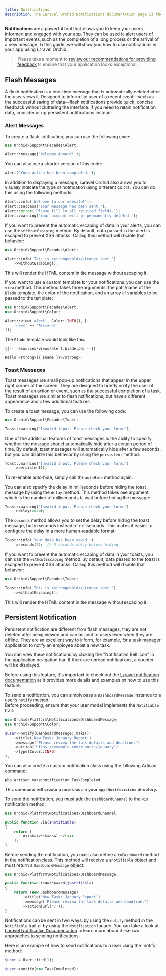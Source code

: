 ```yaml
---
title: Notifications
description: The Laravel Orchid Notifications documentation page is the ultimate resource for learning how to use the Orchid Notifications system to send real-time notifications to your users. Discover how to easily create and manage notification channels, customize notification templates, and send notifications through a variety of methods. Whether you're a beginner or an advanced developer, this page has everything you need to get started with Orchid Notifications.
---
```


**Notifications** are a powerful tool that allows you to keep your users informed and engaged with your app. They can be used to alert users of important events, such as the completion of a long process or the arrival of a new message. In this guide, we will show you how to use notifications in your app using Laravel Orchid.

> Please take a moment to [review our recommendations for providing feedback](https://orchid.software/en/hig/providing-feedback) to ensure that your application looks exceptional.

## Flash Messages

A flash notification is a one-time message that is automatically deleted after the user views it.
Designed to inform the user of a recent event—such as the successful saving of data—flash notifications provide quick, concise feedback without cluttering the interface.
If you need to retain notification data, consider using persistent notifications instead.

### Alert Messages

To create a flash notification, you can use the following code:

```php
use Orchid\Support\Facades\Alert;

Alert::message('Welcome Aboard!');
```

You can also use a shorter version of this code:

```php
alert('Your action has been completed.');
```

In addition to displaying a message, Laravel Orchid also allows you to visually indicate the type of notification using different colors. You can do this using the following methods:

```php
Alert::info('Welcome to our website!');
Alert::success('Your message has been sent.');
Alert::error('Please fill in all required fields.');
Alert::warning('Your account will be permanently deleted.');
```

If you want to prevent the automatic escaping of data in your alerts, you can use the `withoutEscaping` method. By default, data passed to the alert is escaped to prevent XSS attacks. Calling this method will disable that behavior:

```php
use Orchid\Support\Facades\Alert;

Alert::info('This is <strong>bold</strong> text.')
    ->withoutEscaping();
```

This will render the HTML content in the message without escaping it.

If you want to use a custom template for your notifications, you can use the `view` method. This method takes three arguments: the path/name of the `Blade` template, the color of the notification, and an array of variables to be passed to the template:

```php
use Orchid\Support\Facades\Alert;
use Orchid\Support\Color;

Alert::view('alert', Color::INFO(), [
    'name' => 'Alexandr'
]);
```

The `Blade` template would look like this:

```blade
{{-- resources/views/alert.blade.php --}}

Hello <strong>{{ $name }}</strong>
```

### Toast Messages

Toast messages are small pop-up notifications that appear in the upper right corner of the screen. They are designed to briefly notify the user of the result of an action or event, such as the successful completion of a task. Toast messages are similar to flash notifications, but have a different appearance and a few additional features.

To create a toast message, you can use the following code:

```php
use Orchid\Support\Facades\Toast;

Toast::warning('Invalid input. Please check your form.');
```

One of the additional features of toast messages is the ability to specify whether the message should automatically hide after a certain period of time. By default, toast messages will automatically hide after a few seconds, but you can disable this behavior by using the `persistent` method:

```php
Toast::warning('Invalid input. Please check your form.')
    ->persistent();
```

To re-enable auto-hide, simply call the `autoHide` method again.

You can also specify the delay in milliseconds before hiding the toast message by using the `delay` method. This method takes one argument, which is the number of milliseconds to wait before hiding the message:

```php
Toast::warning('Invalid input. Please check your form.')
    ->delay(2000);
```

The `seconds` method allows you to set the delay before hiding the toast message, but in seconds instead of milliseconds.
This makes it easier to configure the delay in a more human-readable format:

```php
Toast::info('Your data has been saved!')
    ->seconds(5);  // 5 seconds delay before hiding
```

If you want to prevent the automatic escaping of data in your toasts, you can use the `withoutEscaping` method. By default, data passed to the toast is escaped to prevent XSS attacks. Calling this method will disable that behavior:

```php
use Orchid\Support\Facades\Toast;

Toast::info('This is <strong>bold</strong> text.')
    ->withoutEscaping();
```

This will render the HTML content in the message without escaping it.

## Persistent Notification

Persistent notification are different from flash messages, they are not deleted after being viewed and can be sent to users even when they are offline.
They are an excellent way to inform, for example, for a task manager application to notify an employee about a new task.

You can view these notifications by clicking the "Notification Bell icon" in the application navigation bar. If there are unread notifications, a counter will be displayed.

Before using this feature, it's important to check out the [Laravel notification documentation](https://laravel.com/docs/notifications) as it provides more details and examples on how to use this feature.

To send a notification, you can simply pass a `DashboardMessage` instance to a user’s `notify` method.  
Before proceeding, ensure that your user model implements the `Notifiable` trait:

```php
use Orchid\Platform\Notifications\DashboardMessage;
use Orchid\Support\Color;

$user->notify(DashboardMessage::make()
    ->title('New Task: January Report')
    ->message('Please review the task details and deadline.')
    ->action('https://example.com/reports/january')
    ->type(Color::INFO)
);
```

You can also create a custom notification class using the following Artisan command:

```php
php artisan make:notification TaskCompleted
```

This command will create a new class in your `app/Notifications` directory.

To send the notification, you must add the `DashboardChannel` to the `via` notification method:

```php
use Orchid\Platform\Notifications\DashboardChannel;

public function via($notifiable)
{
    return [
        DashboardChannel::class
    ];
}
```

Before sending the notification, you must also define a `toDashboard` method in the notification class.
This method will receive a `$notifiable` object and must return a `DashboardMessage` object:

```php
use Orchid\Platform\Notifications\DashboardMessage;

public function toDashboard($notifiable)
{
    return (new DashboardMessage)
        ->title('New Task: January Report')
        ->message('Please review the task details and deadline.')
        ->action(url('/'));
}
```

Notifications can be sent in two ways: by using the `notify` method in the `Notifiable` trait or by using the `Notification` facade.
You can take a look at [Laravel Notification Documentation](https://laravel.com/docs/notifications#sending-notifications) to learn more about these two approaches to sending notifications.

Here is an example of how to send notifications to a user using the 'notify' method:

```php
$user = User::find(1);

$user->notify(new TaskCompleted);
```
